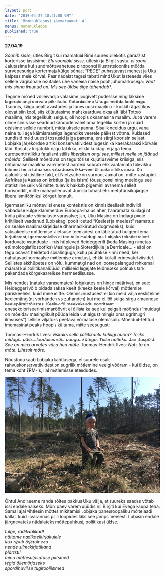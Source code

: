 ```yaml
---
layout: post
date: '2019-04-27 18:40:00 GMT'
title: 'Mononukleoosi päevaraamat: 4'
menus: mononukleoos
published: true
---
```

**27.04.19**

*Soonib sisse,* ütles Birgit kui raamatuid Rimi suures kilekotis garaažist korterisse tassisime. 
*Elu soonibki sisse,* ütlesin ja Birgit vastu: *ei sooni*.  
Jalutasime kui sundmõttevahetuse pingpongi  illustratsiooniks mööda survepesuriga kortermaja külge sõnast “PEDE” puhastavast mehest ja Uku kalpsas meie kõrval. Paar nädalat tagasi tabati mind Ukut lasteaeda viies sellele vägisõnale osutades ühe vanema naise poolt juhumärkusega: 
*Vaat mis sinna ilmunud on. Mis see üldse õige tähendab?*.

Tegime mõned võileivad ja valasime joogivett pudelisse ning läksime lageraielangi servale piknikule. Koterdasime Ukuga mööda lanki nagu Tsoonis, käigu pealt avastades ja luues uusi maailmu - kuskil rägastikus olevat siin kool, siis küürutasime mahakaarduva oksa alt läbi Totoro maailma, mis tegelikult, selgus, oli hoopis oksamasina maailm. Juba varem olime siin sisse seadnud kändude vahel oma tegeliku korteri ja nüüd otsisime sellele numbrit, mida uksele panna. Sisalik neeldus urgu, vana naine tuli aga käimisraamiga lagendiku veerele päikest võtma.
Kuklased sundisid meid uuesti tossusid jalga panema, ent särgi koorisin seljast.  
Lobjaka järjekordse artikli konservatiividest lugesin ka kaerakaraski kõrvale läbi. Kosutav kirjatükk nagu tal ikka, ehkki kuidagi ei jaga tema eurotsentristlikku fatalismi stiilis *liberalism ongi see, millest meile on jäänud mõelda*. Selliselt mõelduna on tegu tõsise kujutlusvõime kriisiga, mis õhtuimaise maailma varemetest aardeid sobrab ehk vaatamata tulevikku Inimest tema totaalses vabaduses ikka-veel ülimaks sihiks seab. On ajaloolis-statistiline fakt, et Nietzsche on surnud, Jumal on, mitte vastupidi. Aafrikas ja Aasias on kristlus (ja ka islam) tõusujoonel ning meeldigu see statistiline seik või mitte, tulevik hakkab pigemini avanema sellelt horisondilt, mitte mahapõlenuvat Jumala tuhast ehk metafüüsikajärgse liberalismifööniksi kõrgelt lennult.  

Igermaanliku mõtteviisi enese kontekstis on kinnisideeliselt indiviidi vabaduse külge klammerduv Euroopa-ihalus aher, haaramata kuidagi nt India päratute võimaluste varasalve; jah, Uku Masing on Indiagi poole kriitiliselt vaadanud (Lobjakagi poolt loetud “Keelest ja meelest” raamatus on sealse maailmakirjelduse dharmad kirutud dogmadeks), kuid saksakeelse mõtlemise viletsuse teemadest on läbistatud hulgem tema kirjutistest; igermaaniviha ei tee talle muidugi au. Lobjaka tekstist teksti korduvate osunduste - mis hüplevad Heideggerilt (keda Masing nimetas etümoloogiafilosoofiks) Masingule ja Sloterdijkile ja Derridale… - näol on tegu osavalt heidetud sõnalinguga, kuhu püütakse kinni need, kes nahutavad normaalse mõtlemise armetust, ehkki küllalt erinevatel viisidel. 
Sellistes äkkhüpetes on võlu, kummatigi nad on loomepalangud rohkemal määral kui poliitikanalüüsid, milliseid lugejate leidmiseks polnuks tark pakendada kõrgekaarelisse hermeetilisusse.   
 
Mis nendes (natuke varasemates) lobjakates on hinge määrivat, on see: Heideggeri võib pidada saksa keelt (kreeka keele kõrval) mõtlemise päriskeeleks, kuid meie mitte. Olemisunustusest ei too meid välja eesliiteline keelemäng (nt vorhanden vs zuhanden) kui me ei löö selga sirgu omaenese keelepäralt tõustes. Keele-või meekekaudu sooritavat enesekoloniseerimismanöövrit ei õilista ka see kui pelgalt möönda (“muidugi on mõeldav masinglikult püüda leida uut algust mingis oma ugrimugri ilmsuses”) sellise viljatuks peetava võimaluse olemasolu. Mõeldud-tehtud imemasinat peaks hoopis käitama, mitte seesugust:

Toomas-Hendrik Ilves: *Viskaks selle poliitikaelu kuhugi nurka? Teeks midagi...päris...looduses või...puuga...kätega. Tisler näiteks.*
Jan Uuspõld: *See on minu arvates väga hea mõte.*
Toomas-Hendrik Ilves: *Noh, ta on mõte. Lihtsalt mõte.*    

Nõustuda saab Lobjaka kahtlusega, et suurele osale rahvuskonservatiividest on sugrilik mõtlemine veelgi võõram - kui üldse, on tema koht ERM-is, iial mõtlemisse etendudes.

![mono4.PNG](/_posts/mono4.PNG)

Õhtul Andineeme randa sõites pakkus Uku välja, et suureks saades võtab issi endale naiseks. Mõni päev varem püüdis nii Birgiti kui Evega kaupa teha. Samal ajal vihtlesin mõttes mikitamisi Lobjaka paneuroopaliku mõttelaadi kallal, kuid liivarannas palli loopides läks see jamps meelest. Lubasin endale järgnevateks nädalateks mõttepuhkust, poliitikast üldse.

*tulge, radikaalikad!  
näitame nadikaelkirjakutele  
kus ripub õrjetult ees  
nende silmakirjatikand  
plärtsti!  
minu mõttesulpsatuse pritsmed  
tegid õllemärjaseks  
spordihuvilise tugitooliistmed*
